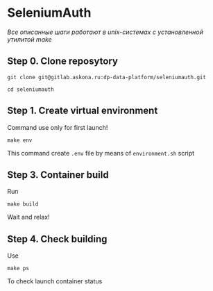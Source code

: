 # SeleniumAuth

*Все описанные шаги работают в unix-системах с установленной утилитой make*

## Step 0. Clone reposytory

``git clone git@gitlab.askona.ru:dp-data-platform/seleniumauth.git``

``cd seleniumauth``

## Step 1. Create virtual environment

Command use only for first launch!

``make env``

This command create ``.env`` file by means of ``environment.sh`` script

## Step 3. Container build

Run

``make build``

Wait and relax!

## Step 4. Check building

Use 

``make ps``

To check launch container status


